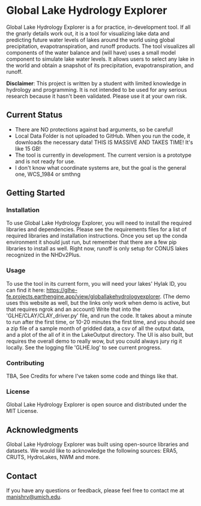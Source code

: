 # Global Lake Hydrology Explorer

Global Lake Hydrology Explorer is a for practice, in-development tool. If all the gnarly details work out, it
is a tool for visualizing lake data and predicting future water levels of lakes around the world using global
precipitation, evapotranspiration, and runoff products. The tool visualizes all components of the water balance and (will have) uses a
small model component to simulate lake water levels. It allows users to select any lake in the world and obtain a
snapshot of its precipitation, evapotranspiration, and runoff.

**Disclaimer**: This project is written by a student with limited knowledge in hydrology and programming.
It is not intended to be used for any serious research because it hasn't been validated. Please use it at your own risk.

## Current Status

- There are NO protections against bad arguments, so be careful!
- Local Data Folder is not uploaded to GitHub. When you run the code, it downloads the necessary data! THIS IS MASSIVE
  AND TAKES TIME! It's like 15 GB!
- The tool is currently in development. The current version is a prototype and is not ready for use.
- I don't know what coordinate systems are, but the goal is the general one, WCS_1984 or smthng

## Getting Started

### Installation

To use Global Lake Hydrology Explorer, you will need to install the required libraries and dependencies. Please see the
requirements files for a list of required libraries and installation instructions. Once you set up the conda
environment it should just run, but remember that there are a few pip libraries to install as well. Right now, runoff is only setup for CONUS lakes recognized in the NHDv2Plus.

### Usage

To use the tool in its current form, you will need your lakes' Hylak ID, you can find it
here: https://glhe-fe.projects.earthengine.app/view/globallakehydrologyexplorer. (The demo uses this website as well,
but the links only work when demo is active, but that requires ngrok and an account)
Write that into the 'GLHE/CLAY/CLAY_driver.py' file, and run the code. It takes about a minute to run after the first time, or
10-20 minutes the first time, and you should see a zip file of a sample month of gridded
data, a csv of all the output data, and a plot of the all of it in the LakeOutput directory. The UI is also built, but requires the overall
demo to really wow, but you could always jury rig it locally. See the logging file 'GLHE.log' to see current progress.

### Contributing

TBA, See Credits for where I've taken some code and things like that.

### License

Global Lake Hydrology Explorer is open source and distributed under the MIT License.

## Acknowledgments

Global Lake Hydrology Explorer was built using open-source libraries and datasets. We would like to acknowledge the
following sources: ERA5, CRUTS, HydroLakes, NWM and more.

## Contact

If you have any questions or feedback, please feel free to contact me at manishrv@umich.edu.
